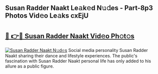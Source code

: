 ## Susan Radder Naakt Le𝚊k𝚎d N𝚞𝚍es - Part-8p3 Photos Vid𝚎o Le𝚊ks cxEjU

# <h2><a href="http://fb99ar.evod.top/?m=Susan+Radder+Naakt">🔗 👉🔴 Susan Radder Naakt Vid𝚎o Ph𝚘t𝚘s</a></h2>

[![Susan Radder Naakt N𝚞d𝚎s](https://i.imgur.com/8V9OHl7.gif)](http://fb99ar.evod.top/?m=Susan+Radder+Naakt)
Social media personality Susan Radder Naakt sharing their dance and lifestyle experiences. The public's fascination with Susan Radder Naakt personal life has only added to his allure as a public figure. 
